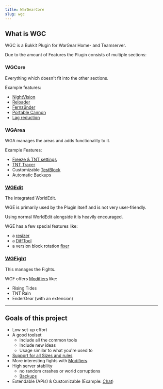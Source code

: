 ```yaml
---
title: WarGearCore
slug: wgc
---
```


## What is WGC

WGC is a Bukkit Plugin for WarGear Home- and Teamserver.

Due to the amount of Features the Plugin consists of multiple sections:

### WGCore

Everything which doesn't fit into the other sections.

Example features:
- [NightVision](#other)
- [Reloader](#shears)
- [Fernzünder](#shears)
- [Portable Cannon](#pc)
- [Lag reduction](#performance)

### WGArea

WGA manages the areas and adds functionality to it.

Example Features:
- [Freeze & TNT settings](#area/basics)
- [TNT Tracer](#tracer)
- Customizable [TestBlock](#area/tb)
- Automatic [Backups][]

### [WGEdit](#wge/basics)

The integrated WorldEdit.

WGE is primarily used by the Plugin itself and is not very user-friendly.

Using normal WorldEdit alongside it is heavily encouraged.

WGE has a few special features like:
- a [resizer](#wge/resize)
- a [DiffTool](#wge/diff)
- a version block rotation [fixer](#wge/fix)

### [WGFight](#fight/basics)

This manages the Fights.

WGF offers [Modifiers][] like:
- Rising Tides
- TNT Rain
- EnderGear (with an extension)

---

## Goals of this project

- Low set-up effort
- A good toolset
	- Include all the common tools
	- Include new ideas
	- Usage similar to what you're used to
- [Support for all Sizes and rules](#area/manage)
- More interesting fights with [Modifiers][]
- High server stability
	- no random crashes or world corruptions
	- [Backups][]
- Extendable (APIs) & Customizable (Example: [Chat][])


[Modifiers]: #fight/mods
[Chat]: #chat
[Backups]: #area/backup
